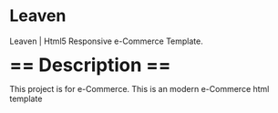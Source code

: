# Leaven
 Leaven | Html5 Responsive e-Commerce Template.

<p><b><font size="+3">== Description ==</font></b></p>
This project is for e-Commerce. This is an modern e-Commerce html template

<br>
<br>